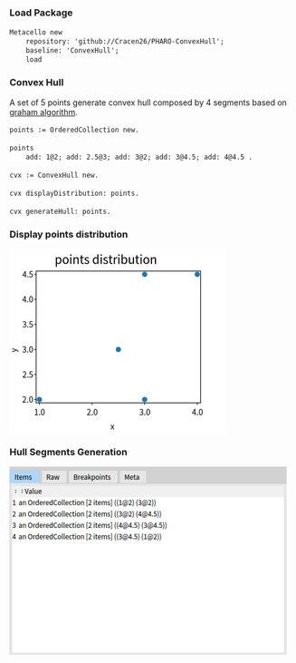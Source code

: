 ### Load Package
```
Metacello new
	repository: 'github://Cracen26/PHARO-ConvexHull';
	baseline: 'ConvexHull';
	load

```

### Convex Hull 
A set of 5 points generate convex hull composed by 4 segments based on [graham algorithm](https://muthu.co/understanding-graham-scan-algorithm-for-finding-the-convex-hull-of-a-set-of-points/).

```
points := OrderedCollection new.

points
	add: 1@2; add: 2.5@3; add: 3@2; add: 3@4.5; add: 4@4.5 .

cvx := ConvexHull new.

cvx displayDistribution: points.

cvx generateHull: points.
```
### Display points distribution 
![Playgroud](distribution.png)
### Hull Segments Generation
![Playgroud](seg.png)
